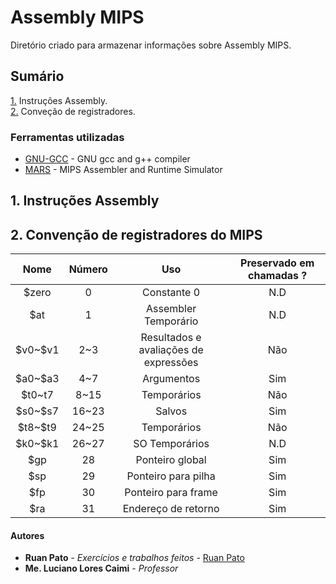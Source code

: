 # Assembly MIPS

Diretório criado para armazenar informações sobre Assembly MIPS.

## Sumário ##
[1.](#1-instru%C3%A7%C3%B5es-assembly) Instruções Assembly.  
[2.](#2-conven%C3%A7%C3%A3o-de-registradores-do-mips) Conveção de registradores.

### Ferramentas utilizadas ###

* [GNU-GCC](https://gcc.gnu.org/) - GNU gcc and g++ compiler
* [MARS](http://courses.missouristate.edu/KenVollmar/mars/) - MIPS Assembler and Runtime Simulator

## 1. Instruções Assembly ##

## 2. Convenção de registradores do MIPS ##
|   Nome  	| Número 	|                  Uso                  	| Preservado em chamadas ? 	|
|:-------:	|:------:	|:-------------------------------------:	|:------------------------:	|
|  \$zero  	|    0   	|              Constante 0              	|            N.D           	|
|   \$at   	|    1   	|          Assembler Temporário         	|            N.D           	|
| \$v0~\$v1 	|   2~3  	| Resultados e avaliações de expressões 	|            Não           	|
| \$a0~\$a3 	|   4~7  	|               Argumentos              	|            Sim           	|
|  \$t0~t7 	|  8~15  	|              Temporários              	|            Não           	|
| \$s0~\$s7 	|  16~23 	|                 Salvos                	|            Sim           	|
| \$t8~\$t9 	|  24~25 	|              Temporários              	|            Não           	|
| \$k0~\$k1 	|  26~27 	|             SO Temporários            	|            N.D           	|
|   \$gp   	|   28   	|            Ponteiro global            	|            Sim           	|
|   \$sp   	|   29   	|          Ponteiro para pilha          	|            Sim           	|
|   \$fp   	|   30   	|          Ponteiro para frame          	|            Sim           	|
|   \$ra   	|   31   	|          Endereço de retorno          	|            Sim           	|

#### Autores ####

* **Ruan Pato** - *Exercícios e trabalhos feitos* - [Ruan Pato](https://github.com/ruanpato)
* **Me. Luciano Lores Caimi** - *Professor*
